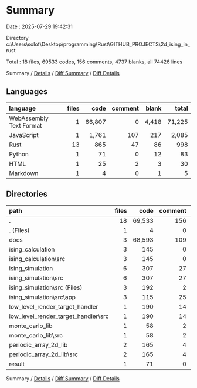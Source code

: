 # Summary

Date : 2025-07-29 19:42:31

Directory c:\\Users\\solof\\Desktop\\programming\\Rust\\GITHUB_PROJECTS\\2d_ising_in_rust

Total : 18 files,  69533 codes, 156 comments, 4737 blanks, all 74426 lines

Summary / [Details](details.md) / [Diff Summary](diff.md) / [Diff Details](diff-details.md)

## Languages
| language | files | code | comment | blank | total |
| :--- | ---: | ---: | ---: | ---: | ---: |
| WebAssembly Text Format | 1 | 66,807 | 0 | 4,418 | 71,225 |
| JavaScript | 1 | 1,761 | 107 | 217 | 2,085 |
| Rust | 13 | 865 | 47 | 86 | 998 |
| Python | 1 | 71 | 0 | 12 | 83 |
| HTML | 1 | 25 | 2 | 3 | 30 |
| Markdown | 1 | 4 | 0 | 1 | 5 |

## Directories
| path | files | code | comment | blank | total |
| :--- | ---: | ---: | ---: | ---: | ---: |
| . | 18 | 69,533 | 156 | 4,737 | 74,426 |
| . (Files) | 1 | 4 | 0 | 1 | 5 |
| docs | 3 | 68,593 | 109 | 4,638 | 73,340 |
| ising_calculation | 3 | 145 | 0 | 22 | 167 |
| ising_calculation\\src | 3 | 145 | 0 | 22 | 167 |
| ising_simulation | 6 | 307 | 27 | 38 | 372 |
| ising_simulation\\src | 6 | 307 | 27 | 38 | 372 |
| ising_simulation\\src (Files) | 3 | 192 | 2 | 24 | 218 |
| ising_simulation\\src\\app | 3 | 115 | 25 | 14 | 154 |
| low_level_render_target_handler | 1 | 190 | 14 | 9 | 213 |
| low_level_render_target_handler\\src | 1 | 190 | 14 | 9 | 213 |
| monte_carlo_lib | 1 | 58 | 2 | 7 | 67 |
| monte_carlo_lib\\src | 1 | 58 | 2 | 7 | 67 |
| periodic_array_2d_lib | 2 | 165 | 4 | 10 | 179 |
| periodic_array_2d_lib\\src | 2 | 165 | 4 | 10 | 179 |
| result | 1 | 71 | 0 | 12 | 83 |

Summary / [Details](details.md) / [Diff Summary](diff.md) / [Diff Details](diff-details.md)